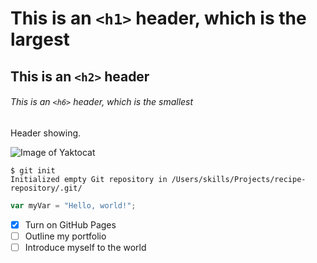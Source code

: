 # This is an `<h1>` header, which is the largest

## This is an `<h2>` header

###### This is an `<h6>` header, which is the smallest

Header showing.

![Image of Yaktocat](https://octodex.github.com/images/yaktocat.png)

```
$ git init
Initialized empty Git repository in /Users/skills/Projects/recipe-repository/.git/
```

``` javascript
var myVar = "Hello, world!";
```

- [x] Turn on GitHub Pages
- [ ] Outline my portfolio
- [ ] Introduce myself to the world
